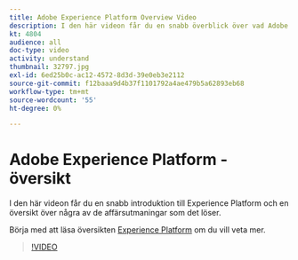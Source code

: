 ```yaml
---
title: Adobe Experience Platform Overview Video
description: I den här videon får du en snabb överblick över vad Adobe Experience Platform är och vilka utmaningar det kan lösa.
kt: 4804
audience: all
doc-type: video
activity: understand
thumbnail: 32797.jpg
exl-id: 6ed25b0c-ac12-4572-8d3d-39e0eb3e2112
source-git-commit: f12baaa9d4b37f1101792a4ae479b5a62893eb68
workflow-type: tm+mt
source-wordcount: '55'
ht-degree: 0%

---
```


# Adobe Experience Platform - översikt

I den här videon får du en snabb introduktion till Experience Platform och en översikt över några av de affärsutmaningar som det löser.

Börja med att läsa översikten [Experience Platform](../home.md) om du vill veta mer.

>[!VIDEO](https://video.tv.adobe.com/v/3428500?quality=12&learn=on&captions=swe)
